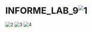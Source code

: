 # INFORME_LAB_9![1](https://user-images.githubusercontent.com/116693260/221186264-e4fd02b7-b21c-45a1-8b68-b057d1204af2.jpg)
![2](https://user-images.githubusercontent.com/116693260/221186273-41f7cdbb-6300-44ba-8ed3-fcd94f41462b.jpg)
![3](https://user-images.githubusercontent.com/116693260/221186275-54932a18-2001-4899-b793-e7c6c489c442.jpg)
![4](https://user-images.githubusercontent.com/116693260/221186282-0872a3e2-997e-43d8-a4c4-d287b4fe390b.jpg)
